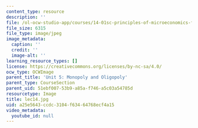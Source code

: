 ```yaml
---
content_type: resource
description: ''
file: /ol-ocw-studio-app/courses/14-01sc-principles-of-microeconomics-fall-2011/a25e5643ccdc3104f63464768ecf4a15_lec14.jpg
file_size: 6315
file_type: image/jpeg
image_metadata:
  caption: ''
  credit: ''
  image-alt: ''
learning_resource_types: []
license: https://creativecommons.org/licenses/by-nc-sa/4.0/
ocw_type: OCWImage
parent_title: 'Unit 5: Monopoly and Oligopoly'
parent_type: CourseSection
parent_uid: 51ebf007-53b9-a85a-f746-a5c03a54785d
resourcetype: Image
title: lec14.jpg
uid: a25e5643-ccdc-3104-f634-64768ecf4a15
video_metadata:
  youtube_id: null
---
```

